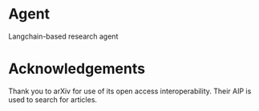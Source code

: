 # Agent
Langchain-based research agent

# Acknowledgements
Thank you to arXiv for use of its open access interoperability. Their AIP is used to search for articles.
